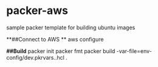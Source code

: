 # packer-aws
sample packer template for building ubuntu images

**##Connect to AWS **
aws configure 

**##Build**
packer init
packer fmt
packer build -var-file=env-config/dev.pkrvars..hcl .
